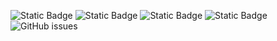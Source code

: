 ![Static Badge](https://img.shields.io/badge/blacklists-60-000000) ![Static Badge](https://img.shields.io/badge/blacklisted-3087212-cc0000) ![Static Badge](https://img.shields.io/badge/whitelisted-2244-00CC00) ![Static Badge](https://img.shields.io/badge/streaming_blacklist-28107-000000) ![GitHub issues](https://img.shields.io/github/issues/fabriziosalmi/blacklists)
